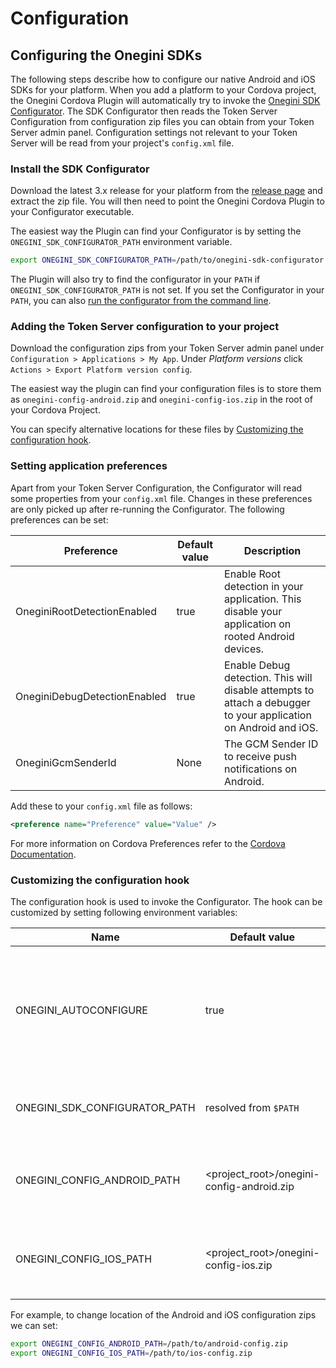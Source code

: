 # Configuration

<!-- toc --> 

## Configuring the Onegini SDKs

The following steps describe how to configure our native Android and iOS SDKs for your platform.
When you add a platform to your Cordova project, the Onegini Cordova Plugin will automatically try to invoke the [Onegini SDK Configurator](https://github.com/Onegini/onegini-sdk-configurator).
The SDK Configurator then reads the Token Server Configuration from configuration zip files you can obtain from your Token Server admin panel.
Configuration settings not relevant to your Token Server will be read from your project's `config.xml` file.

### Install the SDK Configurator

Download the latest 3.x release for your platform from the [release page](https://github.com/Onegini/onegini-sdk-configurator/releases) and extract the zip file.
You will then need to point the Onegini Cordova Plugin to your Configurator executable.

The easiest way the Plugin can find your Configurator is by setting the `ONEGINI_SDK_CONFIGURATOR_PATH` environment variable.
```bash
export ONEGINI_SDK_CONFIGURATOR_PATH=/path/to/onegini-sdk-configurator
```

The Plugin will also try to find the configurator in your `PATH` if `ONEGINI_SDK_CONFIGURATOR_PATH` is not set. If you set the Configurator in your `PATH`, you can also [run the configurator from the command line](https://github.com/Onegini/onegini-sdk-configurator#usage).

### Adding the Token Server configuration to your project

Download the configuration zips from your Token Server admin panel under `Configuration > Applications > My App`. Under _Platform versions_ click `Actions > Export Platform version config`.

The easiest way the plugin can find your configuration files is to store them as `onegini-config-android.zip` and `onegini-config-ios.zip` in the root of your Cordova Project.

You can specify alternative locations for these files by [Customizing the configuration hook](#customizing-the-configuration-hook).


### Setting application preferences

Apart from your Token Server Configuration, the Configurator will read some properties from your `config.xml` file. Changes in these preferences are only picked up after re-running the Configurator.
The following preferences can be set:

| Preference                   | Default value | Description
|------------------------------|---------------|-----------------------------------------------------------------------------------------------------------------
| OneginiRootDetectionEnabled  | true          | Enable Root detection in your application. This disable your application on rooted Android devices.
| OneginiDebugDetectionEnabled | true          | Enable Debug detection. This will disable attempts to attach a debugger to your application on Android and iOS.
| OneginiGcmSenderId           | None          | The GCM Sender ID to receive push notifications on Android.

Add these to your `config.xml` file as follows:

```xml
<preference name="Preference" value="Value" />
```

For more information on Cordova Preferences refer to the [Cordova Documentation](https://cordova.apache.org/docs/en/latest/config_ref/#preference).


### Customizing the configuration hook

The configuration hook is used to invoke the Configurator. The hook can be customized by setting following environment variables:

| Name                          | Default value                                    | Description
|-------------------------------|--------------------------------------------------|---------------------------------------------------------------------------------------------------------
| ONEGINI_AUTOCONFIGURE         | true                                             | Enable or disable the configuration hook, you will need to manually configure your platform if disabled.
| ONEGINI_SDK_CONFIGURATOR_PATH | resolved from `$PATH`                            | Location of the Onegini SDK Configurator executable.
| ONEGINI_CONFIG_ANDROID_PATH   | &lt;project_root&gt;/onegini-config-android.zip  | Location of the Token Server configuration zip file for Android.
| ONEGINI_CONFIG_IOS_PATH       | &lt;project_root&gt;/onegini-config-ios.zip      | Location of the Token Server configuration zip file for iOS.

For example, to change location of the Android and iOS configuration zips we can set:

```bash
export ONEGINI_CONFIG_ANDROID_PATH=/path/to/android-config.zip
export ONEGINI_CONFIG_IOS_PATH=/path/to/ios-config.zip
```